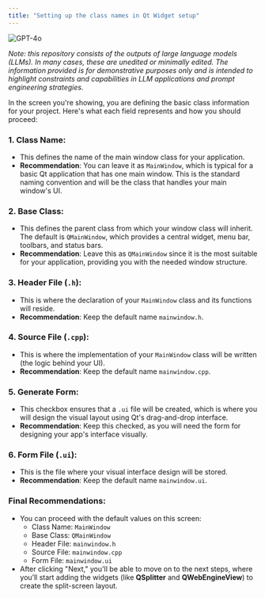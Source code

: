```yaml
---
title: "Setting up the class names in Qt Widget setup"
---
```

![GPT-4o](https://img.shields.io/badge/GPT--4o-3333FF?style=for-the-badge&logo=openai&logoColor=white)



*Note: this repository consists of the outputs of large language models (LLMs). In many cases, these are unedited or minimally edited. The information provided is for demonstrative purposes only and is intended to highlight constraints and capabilities in LLM applications and prompt engineering strategies.*


 
In the screen you're showing, you are defining the basic class information for your project. Here's what each field represents and how you should proceed:

### 1. **Class Name**:
   - This defines the name of the main window class for your application.
   - **Recommendation**: You can leave it as `MainWindow`, which is typical for a basic Qt application that has one main window. This is the standard naming convention and will be the class that handles your main window's UI.
   
### 2. **Base Class**:
   - This defines the parent class from which your window class will inherit. The default is `QMainWindow`, which provides a central widget, menu bar, toolbars, and status bars.
   - **Recommendation**: Leave this as `QMainWindow` since it is the most suitable for your application, providing you with the needed window structure.

### 3. **Header File (`.h`)**:
   - This is where the declaration of your `MainWindow` class and its functions will reside.
   - **Recommendation**: Keep the default name `mainwindow.h`.

### 4. **Source File (`.cpp`)**:
   - This is where the implementation of your `MainWindow` class will be written (the logic behind your UI).
   - **Recommendation**: Keep the default name `mainwindow.cpp`.

### 5. **Generate Form**:
   - This checkbox ensures that a `.ui` file will be created, which is where you will design the visual layout using Qt's drag-and-drop interface.
   - **Recommendation**: Keep this checked, as you will need the form for designing your app's interface visually.

### 6. **Form File (`.ui`)**:
   - This is the file where your visual interface design will be stored.
   - **Recommendation**: Keep the default name `mainwindow.ui`.

### Final Recommendations:
   - You can proceed with the default values on this screen:
     - Class Name: `MainWindow`
     - Base Class: `QMainWindow`
     - Header File: `mainwindow.h`
     - Source File: `mainwindow.cpp`
     - Form File: `mainwindow.ui`
   - After clicking "Next," you'll be able to move on to the next steps, where you’ll start adding the widgets (like **QSplitter** and **QWebEngineView**) to create the split-screen layout.